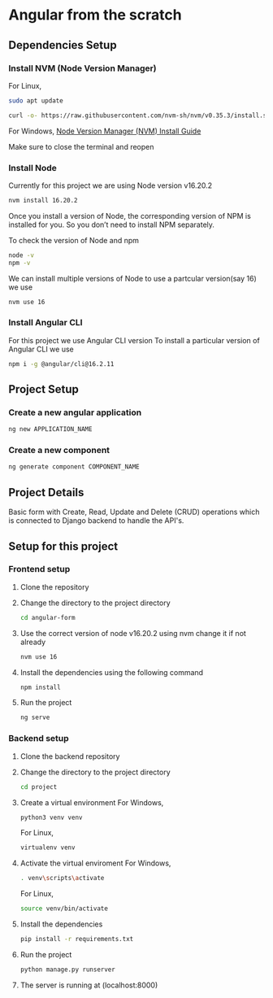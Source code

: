 # Angular from the scratch

## Dependencies Setup


### Install NVM (Node Version Manager)

For Linux,

```bash
sudo apt update
```


```bash
curl -o- https://raw.githubusercontent.com/nvm-sh/nvm/v0.35.3/install.sh | bash
```

For Windows,
[Node Version Manager (NVM) Install Guide](https://www.freecodecamp.org/news/node-version-manager-nvm-install-guide/)



Make sure to close the terminal and reopen

### Install Node

Currently for this project we are using Node version v16.20.2

```bash
nvm install 16.20.2
```

Once you install a version of Node, the corresponding version of NPM is installed for you. So you don’t need to install NPM separately.

To check the version of Node and npm

```bash
node -v
npm -v
```

We can install multiple versions of Node to use a partcular version(say 16) we use 

```bash
nvm use 16
```



### Install Angular CLI

For this project we use Angular CLI version
To install a particular version of Angular CLI we use 
```bash
npm i -g @angular/cli@16.2.11
```



## Project Setup



### Create a new angular application


```bash
ng new APPLICATION_NAME
```

### Create a new component

```bash 
ng generate component COMPONENT_NAME
```


## Project Details

Basic form with Create, Read, Update and Delete (CRUD) operations which is connected to Django backend to handle the API's.



## Setup for this project


### Frontend setup

1.  Clone the repository [](https://www.freecodecamp.org/news/node-version-manager-nvm-install-guide/)


2.  Change the directory to the project directory 
    ```bash
    cd angular-form
    ```


3.  Use the correct version of node v16.20.2 using nvm change it if not already
    ```bash
    nvm use 16
    ```




4.  Install the dependencies using the following command
    ```bash
    npm install
    ```

5.  Run the project
    ```bash
    ng serve
    ```


### Backend setup

1.  Clone the backend repository [](https://github.com/UtkJaiswal/Django-CRUD-Form)

2.  Change the directory to the project directory 
    ```bash
    cd project
    ```

3.  Create a virtual environment
    For Windows,
    ```bash
    python3 venv venv
    ```

    For Linux,
    ```bash
    virtualenv venv
    ```

4.  Activate the virtual enviroment
    For Windows,
    ```bash
    . venv\scripts\activate
    ```

    For Linux,
    ```bash
    source venv/bin/activate
    ```

5. Install the dependencies
    ```bash
    pip install -r requirements.txt
    ```

6.  Run the project
    ```bash
    python manage.py runserver
    ```

7.  The server is running at (localhost:8000)